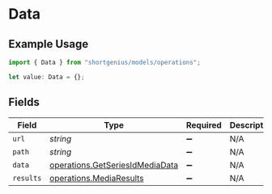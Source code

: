 # Data

## Example Usage

```typescript
import { Data } from "shortgenius/models/operations";

let value: Data = {};
```

## Fields

| Field                                                                              | Type                                                                               | Required                                                                           | Description                                                                        |
| ---------------------------------------------------------------------------------- | ---------------------------------------------------------------------------------- | ---------------------------------------------------------------------------------- | ---------------------------------------------------------------------------------- |
| `url`                                                                              | *string*                                                                           | :heavy_minus_sign:                                                                 | N/A                                                                                |
| `path`                                                                             | *string*                                                                           | :heavy_minus_sign:                                                                 | N/A                                                                                |
| `data`                                                                             | [operations.GetSeriesIdMediaData](../../models/operations/getseriesidmediadata.md) | :heavy_minus_sign:                                                                 | N/A                                                                                |
| `results`                                                                          | [operations.MediaResults](../../models/operations/mediaresults.md)                 | :heavy_minus_sign:                                                                 | N/A                                                                                |